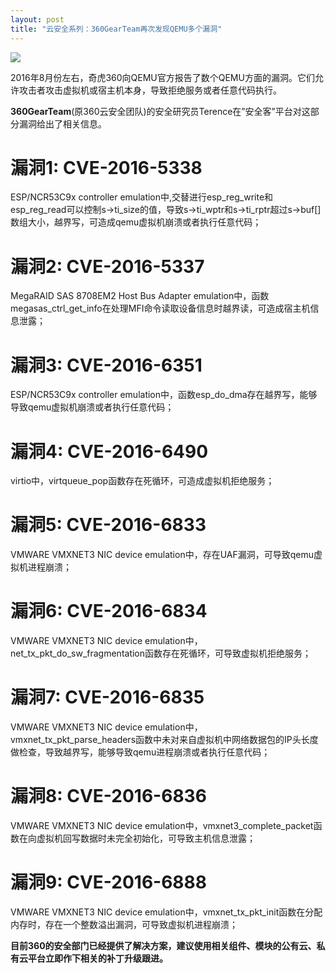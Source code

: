 ```yaml
---
layout: post
title: "云安全系列：360GearTeam再次发现QEMU多个漏洞"
---
```


![][1]

2016年8月份左右，奇虎360向QEMU官方报告了数个QEMU方面的漏洞。它们允许攻击者攻击虚拟机或宿主机本身，导致拒绝服务或者任意代码执行。

<!-- more -->

**360GearTeam**(原360云安全团队)的安全研究员Terence在”安全客”平台对这部分漏洞给出了相关信息。

# 漏洞1:  CVE-2016-5338

ESP/NCR53C9x controller emulation中,交替进行esp_reg_write和esp_reg_read可以控制s->ti_size的值，导致s->ti_wptr和s->ti_rptr超过s->buf[]数组大小，越界写，可造成qemu虚拟机崩溃或者执行任意代码；

# 漏洞2:  CVE-2016-5337

MegaRAID SAS 8708EM2 Host Bus Adapter emulation中，函数megasas_ctrl_get_info在处理MFI命令读取设备信息时越界读，可造成宿主机信息泄露；

# 漏洞3:  CVE-2016-6351

ESP/NCR53C9x controller emulation中，函数esp_do_dma存在越界写，能够导致qemu虚拟机崩溃或者执行任意代码；

# 漏洞4:  CVE-2016-6490

virtio中，virtqueue_pop函数存在死循环，可造成虚拟机拒绝服务；

# 漏洞5:  CVE-2016-6833

VMWARE VMXNET3 NIC device emulation中，存在UAF漏洞，可导致qemu虚拟机进程崩溃；

# 漏洞6:  CVE-2016-6834

VMWARE VMXNET3 NIC device emulation中，net_tx_pkt_do_sw_fragmentation函数存在死循环，可导致虚拟机拒绝服务；

# 漏洞7:  CVE-2016-6835

VMWARE VMXNET3 NIC device emulation中，vmxnet_tx_pkt_parse_headers函数中未对来自虚拟机中网络数据包的IP头长度做检查，导致越界写，能够导致qemu进程崩溃或者执行任意代码；

# 漏洞8:  CVE-2016-6836

VMWARE VMXNET3 NIC device emulation中，vmxnet3_complete_packet函数在向虚拟机回写数据时未完全初始化，可导致主机信息泄露；

# 漏洞9:  CVE-2016-6888

VMWARE VMXNET3 NIC device emulation中，vmxnet_tx_pkt_init函数在分配内存时，存在一个整数溢出漏洞，可导致虚拟机进程崩溃；

**目前360的安全部门已经提供了解决方案，建议使用相关组件、模块的公有云、私有云平台立即作下相关的补丁升级跟进。**

[1]: https://p0.ssl.qhimg.com/t017bc791afee7cd374.png
